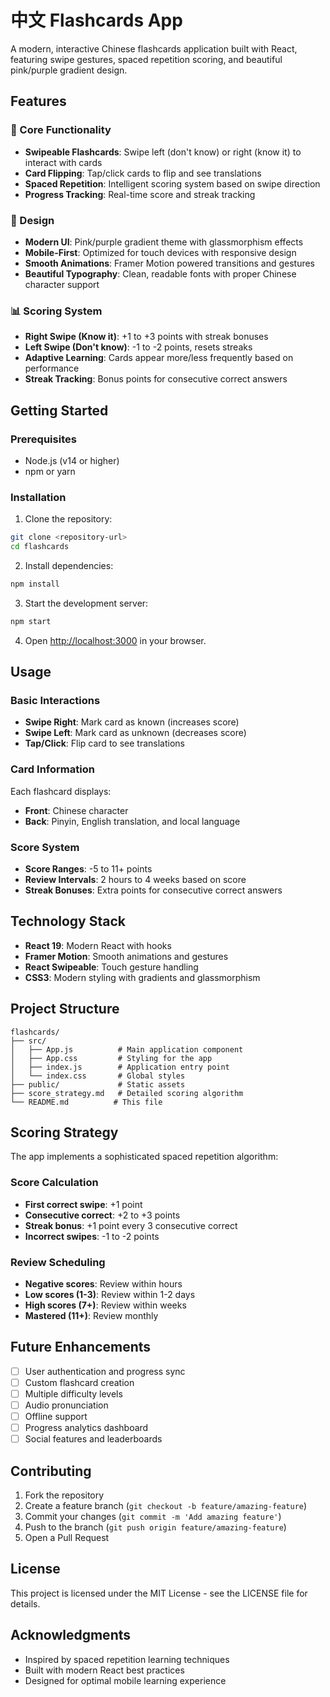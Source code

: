 # 中文 Flashcards App

A modern, interactive Chinese flashcards application built with React, featuring swipe gestures, spaced repetition scoring, and beautiful pink/purple gradient design.

## Features

### 🎯 Core Functionality
- **Swipeable Flashcards**: Swipe left (don't know) or right (know it) to interact with cards
- **Card Flipping**: Tap/click cards to flip and see translations
- **Spaced Repetition**: Intelligent scoring system based on swipe direction
- **Progress Tracking**: Real-time score and streak tracking

### 🎨 Design
- **Modern UI**: Pink/purple gradient theme with glassmorphism effects
- **Mobile-First**: Optimized for touch devices with responsive design
- **Smooth Animations**: Framer Motion powered transitions and gestures
- **Beautiful Typography**: Clean, readable fonts with proper Chinese character support

### 📊 Scoring System
- **Right Swipe (Know it)**: +1 to +3 points with streak bonuses
- **Left Swipe (Don't know)**: -1 to -2 points, resets streaks
- **Adaptive Learning**: Cards appear more/less frequently based on performance
- **Streak Tracking**: Bonus points for consecutive correct answers

## Getting Started

### Prerequisites
- Node.js (v14 or higher)
- npm or yarn

### Installation

1. Clone the repository:
```bash
git clone <repository-url>
cd flashcards
```

2. Install dependencies:
```bash
npm install
```

3. Start the development server:
```bash
npm start
```

4. Open [http://localhost:3000](http://localhost:3000) in your browser.

## Usage

### Basic Interactions
- **Swipe Right**: Mark card as known (increases score)
- **Swipe Left**: Mark card as unknown (decreases score)
- **Tap/Click**: Flip card to see translations

### Card Information
Each flashcard displays:
- **Front**: Chinese character
- **Back**: Pinyin, English translation, and local language

### Score System
- **Score Ranges**: -5 to 11+ points
- **Review Intervals**: 2 hours to 4 weeks based on score
- **Streak Bonuses**: Extra points for consecutive correct answers

## Technology Stack

- **React 19**: Modern React with hooks
- **Framer Motion**: Smooth animations and gestures
- **React Swipeable**: Touch gesture handling
- **CSS3**: Modern styling with gradients and glassmorphism

## Project Structure

```
flashcards/
├── src/
│   ├── App.js          # Main application component
│   ├── App.css         # Styling for the app
│   ├── index.js        # Application entry point
│   └── index.css       # Global styles
├── public/             # Static assets
├── score_strategy.md   # Detailed scoring algorithm
└── README.md          # This file
```

## Scoring Strategy

The app implements a sophisticated spaced repetition algorithm:

### Score Calculation
- **First correct swipe**: +1 point
- **Consecutive correct**: +2 to +3 points
- **Streak bonus**: +1 point every 3 consecutive correct
- **Incorrect swipes**: -1 to -2 points

### Review Scheduling
- **Negative scores**: Review within hours
- **Low scores (1-3)**: Review within 1-2 days
- **High scores (7+)**: Review within weeks
- **Mastered (11+)**: Review monthly

## Future Enhancements

- [ ] User authentication and progress sync
- [ ] Custom flashcard creation
- [ ] Multiple difficulty levels
- [ ] Audio pronunciation
- [ ] Offline support
- [ ] Progress analytics dashboard
- [ ] Social features and leaderboards

## Contributing

1. Fork the repository
2. Create a feature branch (`git checkout -b feature/amazing-feature`)
3. Commit your changes (`git commit -m 'Add amazing feature'`)
4. Push to the branch (`git push origin feature/amazing-feature`)
5. Open a Pull Request

## License

This project is licensed under the MIT License - see the LICENSE file for details.

## Acknowledgments

- Inspired by spaced repetition learning techniques
- Built with modern React best practices
- Designed for optimal mobile learning experience
